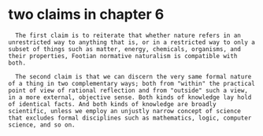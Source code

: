 # two claims in chapter 6
      The first claim is to reiterate that whether nature refers in an unrestricted way to anything that is, or in a restricted way to only a subset of things such as matter, energy, chemicals, organisms, and their properties, Footian normative naturalism is compatible with both.  

      The second claim is that we can discern the very same formal nature of a thing in two complementary ways; both from "within" the practical point of view of rational reflection and from "outside" such a view, in a more external, objective sense. Both kinds of knowledge lay hold of identical facts. And both kinds of knowledge are broadly scientific, unless we employ an unjustly narrow concept of science that excludes formal disciplines such as mathematics, logic, computer science, and so on. 